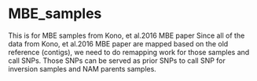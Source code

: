 # MBE_samples
This is for MBE samples from Kono, et al.2016 MBE paper
Since all of the data from Kono, et al.2016 MBE paper are mapped based on the old reference (contigs), we need to do remapping work
for those samples and call SNPs. Those SNPs can be served as prior SNPs to call SNP for inversion samples and NAM parents samples.

